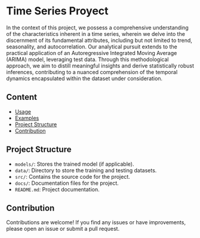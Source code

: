 # Time Series Proyect

In the context of this project, we possess a comprehensive understanding of the characteristics inherent in a time series, wherein we delve into the discernment of its fundamental attributes, including but not limited to trend, seasonality, and autocorrelation. Our analytical pursuit extends to the practical application of an Autoregressive Integrated Moving Average (ARIMA) model, leveraging test data. Through this methodological approach, we aim to distill meaningful insights and derive statistically robust inferences, contributing to a nuanced comprehension of the temporal dynamics encapsulated within the dataset under consideration.

## Content

- [Usage](#usage)
- [Examples](#examples)
- [Project Structure](#project-structure)
- [Contribution](#contribution)



## Project Structure

- `models/`: Stores the trained model (if applicable).
- `data/`: Directory to store the training and testing datasets.
- `src/`: Contains the source code for the project.
- `docs/`: Documentation files for the project.
- `README.md`: Project documentation.

## Contribution

Contributions are welcome! If you find any issues or have improvements, please open an issue or submit a pull request.


